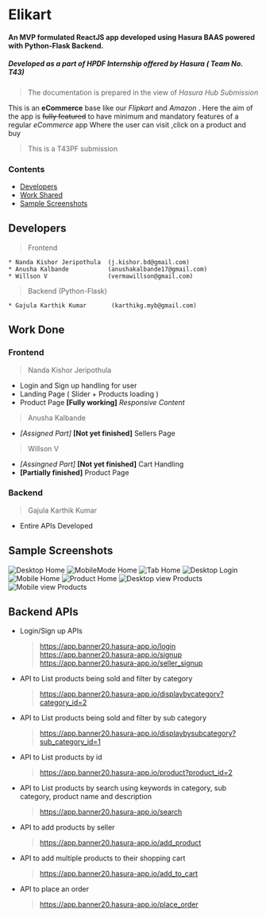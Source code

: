 # Elikart 
#### An MVP formulated ReactJS app developed using Hasura BAAS powered with Python-Flask Backend.
##### Developed as a part of HPDF Internship offered by Hasura ( Team No. T43)
> The documentation is prepared in the view of *Hasura Hub Submission*

This is an **eCommerce** base like our _Flipkart_ and _Amazon_ .
Here the aim of the app is ~~fully featured~~ to have minimum and mandatory features of a regular *eCommerce* app Where the user can visit ,click on a product and buy 
> This is a T43PF submission
### Contents 
* [Developers](#developers)
* [Work Shared](#work-shared)
* [Sample Screenshots](#samples)

## Developers
> Frontend

    * Nanda Kishor Jeripothula  (j.kishor.bd@gmail.com)
    * Anusha Kalbande           (anushakalbande17@gmail.com)
    * Willson V                 (vermawillson@gmail.com)
> Backend (Python-Flask)
    
    * Gajula Karthik Kumar       (karthikg.myb@gmail.com)

## Work Done

### Frontend
> Nanda Kishor Jeripothula

* Login and Sign up handling for user
* Landing Page ( Slider + Products loading )
* Product Page **[Fully working]**
_Responsive Content_
> Anusha Kalbande 

* _[Assigned Part]_ **[Not yet finished]** Sellers Page

> Willson V

* _[Assingned Part]_ **[Not yet finished]** Cart Handling
*  **[Partially finished]** Product Page

### Backend
> Gajula Karthik Kumar 

 *   Entire APIs Developed 

 ## Sample Screenshots
 
[fullHome]:https://github.com/NandaKishorJeripothula/Elikart/blob/master/FullModeHome.png
[mobileHome]:[fullhome]:https://github.com/NandaKishorJeripothula/Elikart/blob/master/FullModeHome.png
[tabHome]:https://github.com/NandaKishorJeripothula/Elikart/blob/master/TabModeHome.png
[fullLogin]:https://github.com/NandaKishorJeripothula/Elikart/blob/master/Login.png
[mobileLogin]:https://github.com/NandaKishorJeripothula/Elikart/blob/master/LoginMobile.png
[productsHome]:https://github.com/NandaKishorJeripothula/Elikart/blob/master/ProductsHome.png
[productMobile]:https://github.com/NandaKishorJeripothula/Elikart/blob/master/ProductMobile.png
[productFull]:https://github.com/NandaKishorJeripothula/Elikart/blob/master/ProductFull.png
![Desktop Home][fullHome]
![MobileMode Home][mobileHome]
![Tab Home][tabHome]
![Desktop Login][fullLogin]
![Mobile Home][mobileLogin]
![Product Home][productsHome]
![Desktop view Products][productFull]
![Mobile view Products][productMobile]



## Backend APIs

-   Login/Sign up APIs
	> https://app.banner20.hasura-app.io/login
	> https://app.banner20.hasura-app.io/signup
	> https://app.banner20.hasura-app.io/seller_signup
 -  API to List products being sold and filter by category 
	> https://app.banner20.hasura-app.io/displaybycategory?category_id=2
 -   API to List products being sold and filter by sub category  
       > https://app.banner20.hasura-app.io/displaybysubcategory?sub_category_id=1
	
 -    API to List products by id 
      > https://app.banner20.hasura-app.io/product?product_id=2

-   API to List products by search using keywords in category, sub category, product name and description
      > https://app.banner20.hasura-app.io/search

-   API to add products by seller
      > https://app.banner20.hasura-app.io/add_product 

-   API to add multiple products to their shopping cart
     > https://app.banner20.hasura-app.io/add_to_cart

- API to place an order
     > https://app.banner20.hasura-app.io/place_order
